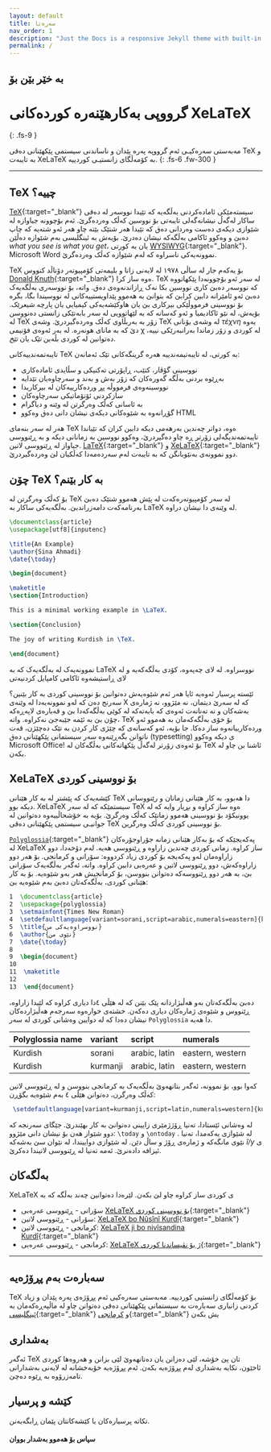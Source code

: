 ```yaml
---
layout: default
title: سەرەتا
nav_order: 1
description: "Just the Docs is a responsive Jekyll theme with built-in search that is easily customizable and hosted on GitHub Pages."
permalink: /
---
```


## بە خێر بێن بۆ
# گرووپی بەکارهێنەرە کوردەکانی XeLaTeX
{: .fs-9 }

مەبەستی سەرەکیـی ئەم گرووپە پەرە پێدان و ناساندنی سیستمی پێکهێنانی دەقی TeX و بە تایبەت XeLaTeX بە کۆمەڵگای زانستیـی کوردییە. 
{: .fs-6 .fw-300 }

<!-- [دەست پێ کردن](#getting-started){: .btn .btn-primary .fs-5 .mb-4 .mb-md-0 .mr-2 } [View it on GitHub](https://github.com/pmarsceill/just-the-docs){: .btn .fs-5 .mb-4 .mb-md-0 } -->

---

## TeX چییە؟

[TeX](https://en.wikipedia.org/wiki/TeX){:target="_blank"} سیستەمێکی ئامادەکردنی بەڵگەیە کە تێیدا نووسەر لە دەقی ساکار لەگەڵ نیشانەگەلی تایبەتی بۆ نووسین کەڵک وەردەگرێ. ئەم بۆچوونە جیاوازە لە شێوازی دیکەی دەست وەردانی دەق کە تێیدا هەر شتێک بێتە چاو هەر ئەو شتەیە کە چاپ دەبێ و وەکوو ئاکامی بەڵگەکە نیشان دەدرێ. بۆیەش بە ئینگلیسی بەم شێوازە دەڵێن *what you see is what you get*، یان بە کورتی [WYSIWYG](https://en.wikipedia.org/wiki/WYSIWYG){:target="_blank"}. Microsoft Word نموونەیەکی ناسراوە کە لەم شێوازە کەڵک وەردەگرێ.

TeX بۆ یەکەم جار لە ساڵی ١٩٧٨ لە لایەنی زانا و بلیمەتی کۆمپیوتەر دۆناڵد کنووس [Donald Knuth](https://en.wikipedia.org/wiki/Donald_Knuth){:target="_blank"} ەوە ساز کرا. TeX لە سەر ئەو بۆچوونەدا پێکهاتووە کە نووسەر دەبێ کاری نووسین بکا نەک ڕازاندنەوەی دەق. واتە، بۆ نووسەری بەڵگەیەک دەبێ ئەو ئامێرانە دابین کرابێ کە بتوانێ بە هەموو پێداویستییەکانی لە نووسیندا بگا، بگرە بۆ نووسینی فرمووڵێکی بیرکاری بێ یان هاوکێشەیەکی کیمیایی یان پارچە شیعرێک. بۆیەش، لە نێو ئاکادیمیا و ئەو کەسانه کە بە لێهاتوویی لە سەر بابەتێکی زانستی دەنووسن لە TeX زۆر بە بەربڵاوی کەڵک وەردەگیردرێ. وشەی TeX لە وشەی یۆنانی *τέχνη* یەوە دێ کە بە مانای هونەرە. لە بەر ئەوەی فۆنیمی χ لە کوردی و زۆر زماندا بەرانبەرێکی نییە، دەتوانین لە کوردی بڵەین *تێک* یان *تێخ*.

تایبەتمەندییەکانی TeX بە کورتی، لە تایبەتیمەندییە هەرە گرینگەکانی تێک ئەمانەن:
 
- نووسینی گۆڤار، کتێب، ڕاپۆرتی تەکنیکی و سڵایدی ئامادەکاری
- بەڕێوە بردنی بەڵگە گەورەکان کە زۆر بەش و بەند و سەرچاوەیان تێدایە
- نووسینەوەی فرمووڵە پڕ وردەکارییەکان لە بیرکاریدا
- سازکردنی ئۆتۆماتیکی سەرچاوەکان
- بە ئاسانی کەڵک وەرگرتن لە وێنە و دیاگرام
- گۆڕانەوە بە شێوەکانی دیکەی نیشان دانی دەق وەکوو HTML

هەر لە سەر بنەمای TeX ەوە، دواتر چەندین بەرهەمی دیکە دابین کران کە تێیاندا تایبەتمەندیگەلی زۆرتر ڕە چاو دەگیردرێ، وەکوو نووسین بە زمانانی دیکە و بە ڕێنووسی جیاواز لە ڕێنووسی لاتین.  [LaTeX](https://en.wikipedia.org/wiki/LaTeX){:target="_blank"} و [XeLaTeX](https://en.wikipedia.org/wiki/XeTeX){:target="_blank"} دوو نموونەی بەنێوبانگن کە بە تایبەت لەم سەردەمەدا کەڵکیان لێ وەردەگیردرێ.


## چۆن TeX بە کار بێنم؟

بۆ کەڵک وەرگرتن لە TeX لە سەر کۆمپیوتەرەکەت لە پێش هەموو شتێک دەبێ بەرنامەکەت دامەزراندبێ. بەڵگەیەکی ساکار بە LaTeX لە وێنەی دا نیشان دراوە.

```tex
\documentclass{article}
\usepackage[utf8]{inputenc}

\title{An Example}
\author{Sina Ahmadi}
\date{\today}

\begin{document}

\maketitle
\section{Introduction}

This is a minimal working example in \LaTeX.

\section{Conclusion}

The joy of writing Kurdish in \TeX.

\end{document}
```

نموونەیەک لە بەڵگەیەک کە بە LaTeX نووسراوە. لە لای چەپەوە، کۆدی بەڵگەکەیە و لە لای ڕاستیشەوە ئاکامی کامپایل کردنیەتی


ئێستە پرسیار ئەوەیە ئایا هەر ئەم شێوەیەش دەتوانین بۆ نووسینی کوردی بە کار بێنین؟ سەرنج دەن کە لەو نموونەیەدا لە وێنەی X کە لە سەرێ دیتمان، نە مێژوو، نە ژمارەی بەشەکان و نە تەنانەت ئەوەی کە بابەتەکە لە کوێی بەڵگەکەدا بێ و قەبارەی لاپەڕەکە چۆن بێ بە ئێمە جێبەجێ نەکراوە. واتە، TeX بۆ خۆی بەڵگەکەمان بە هەموو ئەو وردەکارییانەوە ساز دەکا. جا بۆیە، ئەو کەسانەی کە چێژی کار کردن بە تێک دەچێژن، قەت ناتوانن بگەڕێنەوە سەر سیستمانی پێکهێنانی دەق (typesetting)  ی دیکە وەکوو Microsoft Office! بۆ ئەوەی زۆرتر لەگەڵ پێکهاتەکانی بەڵگەکان لە TeX ئاشنا بن چاو لە بکەن.



## XeLaTeX بۆ نووسینی کوردی

 کێشەیەک کە پێشتر لە بە کار هێنانی  TeX دا هەبوو، بە کار هێنانی زمانان و رێنووسانی دیکە بوو. XeLaTeX سیستمێکە کە لە سەر TeX ەوە ساز کراوە و بڕیار وایە کە لە یوونیکۆد بۆ نووسینی هەموو زمانێک کەڵک وەرگرێ. بۆیە بە خۆشحاڵییەوە دەتوانین لە جوانیـی سیستمی پێکهێنانی دەقی TeX بۆ نووسینی کوردی کەڵک وەرگرین.

[`Polyglossia`](https://github.com/reutenauer/polyglossia){:target="_blank"}  پەکەیجێکە کە بۆ بەکار هێنانی زمانە جۆراوجۆرەکان لە XeLaTeX ساز کراوە.   زمانی کوردی چەندین زاراوە و ڕێنووسی هەیە. لەم دۆخەدا، دوو زاراوەمان لەو پەکەیجە بۆ کوردی زیاد کردووە: سۆرانی و کرمانجی. بۆ هەر دوو زاراوەکەش، دوو ڕێنووسی لاتین و عەرەبی دابین کراوە. واتە، ئەگەر بەڵگەیەک سۆرانی بێ، بە هەر دوو ڕێنووسەکە دەتوانن بنووسن، بۆ کرمانجیش هەر بەو شێوەیە. بۆ بە کار هێنانی کوردی، بەڵگەکەتان دەبێ بەم شێوەیە بێ:

```tex
1  \documentclass{article}
2  \usepackage{polyglossia}
3  \setmainfont{Times New Roman}
4  \setdefaultlanguage[variant=sorani,script=arabic,numerals=eastern]{kurdish}
5  \title{نووسراوەیەکی من}
6  \author{نێوی من}
7  \date{\today}
8
9  \begin{document}
10
11  \maketitle
12
13  \end{document}
```


دەبێ بەڵگەکەتان بەو هەڵبژاردانە پێک بێنن کە لە هێڵی ٤دا دیاری کراوە کە لێیدا زاراوە، ڕێنووس و شێوەی ژمارەکان دیاری دەکەن. خشتەی  خوارەوە سەرجەم هەڵبژاردەکان نیشان دەدا کە لە دوایین وەشانی کوردی لە سەر 
`Polyglossia` دا هەیە.

| Polyglossia name        | variant          | script | numerals | 
|:-------------|:------------------|:------| :------- |
| Kurdish          | sorani | arabic, latin  | eastern, western |
| Kurdish | kurmanji  | arabic, latin  | eastern, western |



کەوا بوو، بۆ نموونە، ئەگەر بتانهەوێ بەڵگەیەک بە کرمانجی بنووسن و لە ڕێنووسی لاتین کەڵک وەرگرن، دەتوانن هێڵی ٤ بەم شێوەیە بگۆڕن:

```tex
 \setdefaultlanguage[variant=kurmanji,script=latin,numerals=western]{kurdish}
```

لە وەشانی ئێستادا، تەنیا ڕۆژژمێری زایینی دەتوانێ بە کار بهێندرێ. جێگای سەرنجە کە دوو شێواز هەن بۆ نیشان دانی مێژوو: `\today` و `\ontoday` . لە شێوازی یەکەمدا، تەنیا نێوی مانگەکە و ژمارەی ڕۆژ و ساڵ دێن. لە شێوازی دواییندا، لە نێوان سێ بەشەکە *î/y* ی ئیزافە دادەنرێ. ئەمە تەنیا لە ڕێنووسی لاتیندا دەکرێ.


## بەڵگەکان

XeLaTeX ی کوردی ساز کراوە چاو لێ بکەن. 
 لێرەدا دەتوانین چەند بەڵگە کە بە 
- سۆرانی - ڕێنووسی عەرەبی [XeLaTeX بۆ نووسینی کوردی]({{site.url}}/assets/Kurdish_XeLaTeX_Sorani_Arabic.pdf){:target="_blank"}
- سۆرانی - ڕێنووسی لاتین: [XeLaTeX bo Nûsînî Kurdî]({{site.url}}/assets/Kurdish_XeLaTeX_Sorani_Latin.pdf){:target="_blank"}
- کرمانجی - ڕێنووسی لاتین: [XeLaTeX ji bo nivîsandina Kurdî]({{site.url}}/assets/Kurdish_XeLaTeX_Kurmanji_Latin.pdf){:target="_blank"}
- کرمانجی - ڕێنووسی عەرەبی: [XeLaTeX ژ بۆ نڤیساندنا کوردی]({{site.url}}/assets/Kurdish_XeLaTeX_Kurmanji_Arabic.pdf){:target="_blank"}

---

## سەبارەت بەم پڕۆژەیە

TeX بۆ کۆمەڵگای زانستیی کوردییە.  مەبەستی سەرەکیی ئەم پڕۆژەی پەرە پێدان و زیاد کردنی زانیاری سەبارەت بە سیستمانی پێکهێنانی دەقی 
دەتوانن چاو لە ماڵپەڕەکەمان بە [ئینگلیسی](https://kurdishxelatex.github.io){:target="_blank"} و  [کرمانجی](https://kurdishxelatex.github.io/Kurmanji){:target="_blank"} یش بکەن


## بەشداری

ئەگەر TeX تان پێ خۆشە، لێی دەزانن یان دەتانهەوێ لێی بزانن و هەروەها کوردی ئاخێون، تکایە بەشداری لەم پڕۆژەیە بکەن. ئەم پڕۆژەیە خۆبەخشانە لە لایەنی بەشدارانی تامەزرۆوە بە ڕێوە دەچێ.

## کێشە و پرسیار
تکاتە پرسیارەکان یا کێشەکانتان پێمان ڕابگەیەنن.

<!-- Read more about becoming a contributor in [our GitHub repo](https://github.com/pmarsceill/just-the-docs#contributing). -->

#### سپاس بۆ هەموو بەشدار بووان
